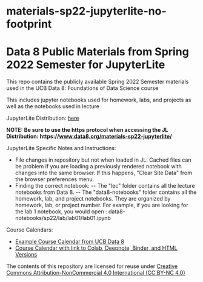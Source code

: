 # materials-sp22-jupyterlite-no-footprint

# Data 8 Public Materials from Spring 2022 Semester for JupyterLite

This repo contains the publicly available Spring 2022 Semester materials used in the UCB Data 8: Foundations of Data Science course

This includes jupyter notebooks used for homework, labs, and projects as well as the notebooks used in lecture

JupyterLite Distribution: [here](https://www.data8.org/materials-sp22-jupyterlite-no-footprint/lab/index.html)

**NOTE: Be sure to use the https protocol when accessing the JL Distribution: __https__://www.data8.org/materials-sp22-jupyterlite/**

JupyterLite Specific Notes and Instructions:
- File changes in repository but not when loaded in JL:
Cached files can be problem if you are loading a previously rendered notebook with changes into the same browser. If this happens, "Clear Site Data" from the browser preferences menu.
- Finding the correct notebook:
-- The "lec" folder contains all the lecture notebooks from Data 8. 
-- The "data8-notebooks" folder contains all the homework, lab, and project notebooks. They are organized by homework, lab, or project number. For example, if you are looking for the lab 1 notebook, you would open : data8-notebooks/sp22/lab/lab01/lab01.ipynb


Course Calendars:
- [Example Course Calendar from UCB Data 8](http://data8.org/materials-sp22/)
- [Course Calendar with link to Colab, Deepnote, Binder, and HTML Versions](http://data8.org/materials-sp22/demo.html)

The contents of this repository are licensed for reuse under [Creative Commons Attribution-NonCommercial 4.0 International (CC BY-NC 4.0)](http://creativecommons.org/licenses/by-nc/4.0/)

